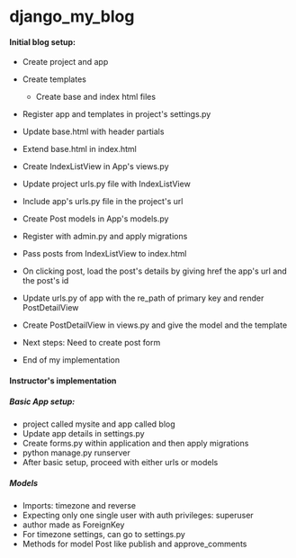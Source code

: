 # django_my_blog

#### Initial blog setup:
* Create project and app
* Create templates
    * Create base and index html files
* Register app and templates in project's settings.py
* Update base.html with header partials
* Extend base.html in index.html
* Create IndexListView in App's views.py
* Update project urls.py file with IndexListView
* Include app's urls.py file in the project's url
* Create Post models in App's models.py
* Register with admin.py and apply migrations
* Pass posts from IndexListView to index.html 
* On clicking post, load the post's details by giving href the app's url and the post's id
* Update urls.py of app with the re_path of primary key and render PostDetailView
* Create PostDetailView in views.py and give the model and the template

* Next steps: Need to create post form
* End of my implementation

#### Instructor's implementation
##### Basic App setup:
* project called mysite and app called blog
* Update app details in settings.py 
* Create forms.py within application and then apply migrations
* python manage.py runserver
* After basic setup, proceed with either urls or models
##### Models
* Imports: timezone and reverse
* Expecting only one single user with auth privileges: superuser
* author made as ForeignKey
* For timezone settings, can go to settings.py 
* Methods for model Post like publish and approve_comments